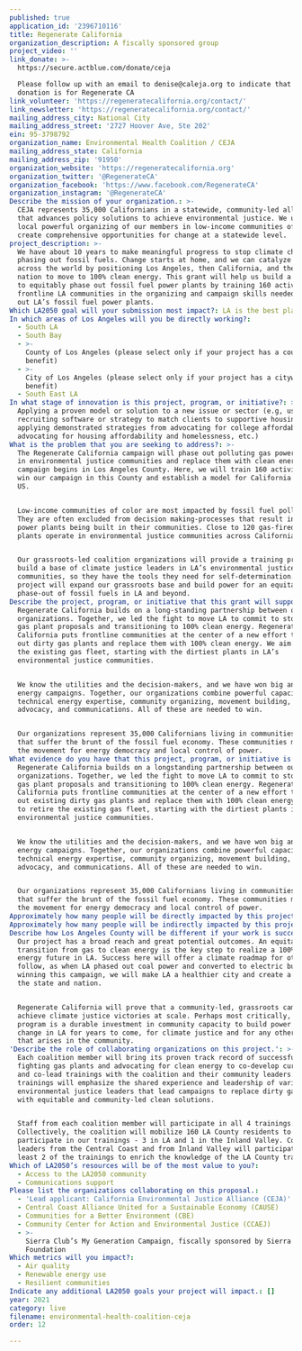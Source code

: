 ```yaml
---
published: true
application_id: '2396710116'
title: Regenerate California
organization_description: A fiscally sponsored group
project_video: ''
link_donate: >-
  https://secure.actblue.com/donate/ceja

  Please follow up with an email to denise@caleja.org to indicate that the
  donation is for Regenerate CA
link_volunteer: 'https://regeneratecalifornia.org/contact/'
link_newsletter: 'https://regeneratecalifornia.org/contact/'
mailing_address_city: National City
mailing_address_street: '2727 Hoover Ave, Ste 202'
ein: 95-3798792
organization_name: Environmental Health Coalition / CEJA
mailing_address_state: California
mailing_address_zip: '91950'
organization_website: 'https://regeneratecalifornia.org'
organization_twitter: '@RegenerateCA'
organization_facebook: 'https://www.facebook.com/RegenerateCA'
organization_instagram: '@RegenerateCA'
Describe the mission of your organization.: >-
  CEJA represents 35,000 Californians in a statewide, community-led alliance
  that advances policy solutions to achieve environmental justice. We unite the
  local powerful organizing of our members in low-income communities of color to
  create comprehensive opportunities for change at a statewide level.
project_description: >-
  We have about 10 years to make meaningful progress to stop climate change by
  phasing out fossil fuels. Change starts at home, and we can catalyze progress
  across the world by positioning Los Angeles, then California, and then the
  nation to move to 100% clean energy. This grant will help us build a campaign
  to equitably phase out fossil fuel power plants by training 160 activists from
  frontline LA communities in the organizing and campaign skills needed to phase
  out LA’s fossil fuel power plants. 
Which LA2050 goal will your submission most impact?: LA is the best place to LIVE
In which areas of Los Angeles will you be directly working?:
  - South LA
  - South Bay
  - >-
    County of Los Angeles (please select only if your project has a countywide
    benefit)
  - >-
    City of Los Angeles (please select only if your project has a citywide
    benefit)
  - South East LA
In what stage of innovation is this project, program, or initiative?: >-
  Applying a proven model or solution to a new issue or sector (e.g, using a job
  recruiting software or strategy to match clients to supportive housing sites,
  applying demonstrated strategies from advocating for college affordability to
  advocating for housing affordability and homelessness, etc.)
What is the problem that you are seeking to address?: >-
  The Regenerate California campaign will phase out polluting gas power plants
  in environmental justice communities and replace them with clean energy. Our
  campaign begins in Los Angeles County. Here, we will train 160 activists to
  win our campaign in this County and establish a model for California and the
  US. 


  Low-income communities of color are most impacted by fossil fuel pollution.
  They are often excluded from decision making-processes that result in more gas
  power plants being built in their communities. Close to 120 gas-fired power
  plants operate in environmental justice communities across California.


  Our grassroots-led coalition organizations will provide a training program to
  build a base of climate justice leaders in LA’s environmental justice
  communities, so they have the tools they need for self-determination. This
  project will expand our grassroots base and build power for an equitable
  phase-out of fossil fuels in LA and beyond.
Describe the project, program, or initiative that this grant will support to address the problem identified.: >-
  Regenerate California builds on a long-standing partnership between our
  organizations. Together, we led the fight to move LA to commit to stopping new
  gas plant proposals and transitioning to 100% clean energy. Regenerate
  California puts frontline communities at the center of a new effort to phase
  out dirty gas plants and replace them with 100% clean energy. We aim to retire
  the existing gas fleet, starting with the dirtiest plants in LA’s
  environmental justice communities. 


  We know the utilities and the decision-makers, and we have won big and small
  energy campaigns. Together, our organizations combine powerful capacities in
  technical energy expertise, community organizing, movement building, policy
  advocacy, and communications. All of these are needed to win. 


  Our organizations represent 35,000 Californians living in communities of color
  that suffer the brunt of the fossil fuel economy. These communities must lead
  the movement for energy democracy and local control of power. 
What evidence do you have that this project, program, or initiative is or will be successful, and how will you define and measure success?: >-
  Regenerate California builds on a longstanding partnership between our
  organizations. Together, we led the fight to move LA to commit to stopping new
  gas plant proposals and transitioning to 100% clean energy. Regenerate
  California puts frontline communities at the center of a new effort to phase
  out existing dirty gas plants and replace them with 100% clean energy. We aim
  to retire the existing gas fleet, starting with the dirtiest plants in LA’s
  environmental justice communities. 


  We know the utilities and the decision-makers, and we have won big and small
  energy campaigns. Together, our organizations combine powerful capacities in
  technical energy expertise, community organizing, movement building, policy
  advocacy, and communications. All of these are needed to win. 


  Our organizations represent 35,000 Californians living in communities of color
  that suffer the brunt of the fossil fuel economy. These communities must lead
  the movement for energy democracy and local control of power. 
Approximately how many people will be directly impacted by this project, program, or initiative?: '160'
Approximately how many people will be indirectly impacted by this project, program, or initiative?: '10160000'
Describe how Los Angeles County will be different if your work is successful.: >-
  Our project has a broad reach and great potential outcomes. An equitable
  transition from gas to clean energy is the key step to realize a 100% clean
  energy future in LA. Success here will offer a climate roadmap for others to
  follow, as when LA phased out coal power and converted to electric buses. By
  winning this campaign, we will make LA a healthier city and create a model for
  the state and nation.


  Regenerate California will prove that a community-led, grassroots campaign can
  achieve climate justice victories at scale. Perhaps most critically, our
  program is a durable investment in community capacity to build power for
  change in LA for years to come, for climate justice and for any other issue
  that arises in the community.
'Describe the role of collaborating organizations on this project.': >-
  Each coalition member will bring its proven track record of successfully
  fighting gas plants and advocating for clean energy to co-develop curriculum
  and co-lead trainings with the coalition and their community leaders. Our 4
  trainings will emphasize the shared experience and leadership of various
  environmental justice leaders that lead campaigns to replace dirty gas plants
  with equitable and community-led clean solutions.


  Staff from each coalition member will participate in all 4 trainings.
  Collectively, the coalition will mobilize 160 LA County residents to
  participate in our trainings - 3 in LA and 1 in the Inland Valley. Community
  leaders from the Central Coast and from Inland Valley will participate in at
  least 2 of the trainings to enrich the knowledge of the LA County trainees.
Which of LA2050’s resources will be of the most value to you?:
  - Access to the LA2050 community
  - Communications support
Please list the organizations collaborating on this proposal.:
  - 'Lead applicant: California Environmental Justice Alliance (CEJA)'
  - Central Coast Alliance United for a Sustainable Economy (CAUSE)
  - Communities for a Better Environment (CBE)
  - Community Center for Action and Environmental Justice (CCAEJ)
  - >-
    Sierra Club’s My Generation Campaign, fiscally sponsored by Sierra Club
    Foundation
Which metrics will you impact?:
  - Air quality
  - Renewable energy use
  - Resilient communities
Indicate any additional LA2050 goals your project will impact.: []
year: 2021
category: live
filename: environmental-health-coalition-ceja
order: 12

---
```

